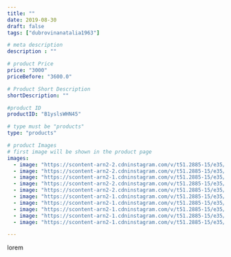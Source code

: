 ```yaml
---
title: ""
date: 2019-08-30
draft: false
tags: ["dubrovinanatalia1963"]

# meta description
description : ""

# product Price
price: "3000"
priceBefore: "3600.0"

# Product Short Description
shortDescription: ""

#product ID
productID: "B1yslsWHN45"

# type must be "products"
type: "products"

# product Images
# first image will be shown in the product page
images:
  - image: "https://scontent-arn2-2.cdninstagram.com/v/t51.2885-15/e35/69496002_431653094112384_2382729048226630068_n.jpg?se=7&tp=1&_nc_ht=scontent-arn2-2.cdninstagram.com&_nc_cat=100&_nc_ohc=Z8S4pOLTu2oAX80mR1V&ccb=7-4&oh=c6b1dfc95bfc1831f920e9c727bcbf31&oe=6083FFBA&ig_cache_key=MjEyMTk1NDQ3NjM3MDY1OTk1Ng%3D%3D.2-ccb7-4"
  - image: "https://scontent-arn2-2.cdninstagram.com/v/t51.2885-15/e35/67502413_127531901874389_1443123869772483173_n.jpg?se=7&tp=1&_nc_ht=scontent-arn2-2.cdninstagram.com&_nc_cat=105&_nc_ohc=sm99pBdWKzEAX92-pxL&ccb=7-4&oh=1458c0f3803675bc3806f54b8b0f929d&oe=60845386&ig_cache_key=MjEyMTk1NDQ3NjMzNjg5MTQyNQ%3D%3D.2-ccb7-4"
  - image: "https://scontent-arn2-1.cdninstagram.com/v/t51.2885-15/e35/67968827_946646139017970_1772799230530618897_n.jpg?se=7&tp=1&_nc_ht=scontent-arn2-1.cdninstagram.com&_nc_cat=106&_nc_ohc=T5X4jGd5fDgAX_3aQTJ&ccb=7-4&oh=0382af9510058c1770e54cb7fe984d8b&oe=608143EF&ig_cache_key=MjEyMTk1NDQ3NjM4NzMyMjczOA%3D%3D.2-ccb7-4"
  - image: "https://scontent-arn2-2.cdninstagram.com/v/t51.2885-15/e35/67407230_106920010562645_8780916692544838940_n.jpg?se=7&tp=1&_nc_ht=scontent-arn2-2.cdninstagram.com&_nc_cat=105&_nc_ohc=QdhKSmX9hx4AX_e2NHw&ccb=7-4&oh=264b2e3a7d453fa463488d71a046ae9b&oe=60819ECF&ig_cache_key=MjEyMTk1NDQ3NjM2MjMwMDk4MQ%3D%3D.2-ccb7-4"
  - image: "https://scontent-arn2-2.cdninstagram.com/v/t51.2885-15/e35/67579376_953931778290320_6143656778403036746_n.jpg?se=7&tp=1&_nc_ht=scontent-arn2-2.cdninstagram.com&_nc_cat=108&_nc_ohc=6kd6Jn7jmUwAX86BloF&ccb=7-4&oh=008b9c41d5b6ea278390adff2afd5cc0&oe=60846992&ig_cache_key=MjEyMTk1NDQ3NjM3ODkxNzU3NQ%3D%3D.2-ccb7-4"
  - image: "https://scontent-arn2-1.cdninstagram.com/v/t51.2885-15/e35/69888211_187272262283931_1778284216309974413_n.jpg?se=7&tp=1&_nc_ht=scontent-arn2-1.cdninstagram.com&_nc_cat=103&_nc_ohc=GH2CzmardaMAX8Jn3SO&ccb=7-4&oh=7729b52290f70172c1f1a58b43c9398e&oe=6084919A&ig_cache_key=MjEyMTk1NDQ3NjM3MDUxODg5Mw%3D%3D.2-ccb7-4"
  - image: "https://scontent-arn2-1.cdninstagram.com/v/t51.2885-15/e35/67940496_121129109243162_8870002829022206791_n.jpg?se=7&tp=1&_nc_ht=scontent-arn2-1.cdninstagram.com&_nc_cat=102&_nc_ohc=nfVgt9R1wK4AX8LX-n_&ccb=7-4&oh=24f981817413387575679dac55fce94a&oe=6083033C&ig_cache_key=MjEyMTk1NDQ3NjM1MzgxOTU3NA%3D%3D.2-ccb7-4"
  - image: "https://scontent-arn2-1.cdninstagram.com/v/t51.2885-15/e35/70520495_145697169975423_813772144351804778_n.jpg?se=7&tp=1&_nc_ht=scontent-arn2-1.cdninstagram.com&_nc_cat=103&_nc_ohc=LaC3icfMSCkAX_RFqaW&ccb=7-4&oh=78201e0fbddbfc7ce360029f45a2b228&oe=6082B5A0&ig_cache_key=MjEyMTk1NDQ3NjQxMjU4MjE4Ng%3D%3D.2-ccb7-4"
  - image: "https://scontent-arn2-1.cdninstagram.com/v/t51.2885-15/e35/70387392_511463839614498_7464588604701242858_n.jpg?se=7&tp=1&_nc_ht=scontent-arn2-1.cdninstagram.com&_nc_cat=106&_nc_ohc=bsvDQDxwHNwAX8jMEy5&ccb=7-4&oh=3df83e103aa36c6f37829b24ae8ad004&oe=60833CBE&ig_cache_key=MjEyMTk1NDQ3NjM0NTUxOTM5MQ%3D%3D.2-ccb7-4"
  - image: "https://scontent-arn2-1.cdninstagram.com/v/t51.2885-15/e35/67651211_2540497446182835_7381897242730747317_n.jpg?se=7&tp=1&_nc_ht=scontent-arn2-1.cdninstagram.com&_nc_cat=103&_nc_ohc=7anldk-DTsEAX99bLBf&ccb=7-4&oh=24d2ea681ff91a8243206cd6ddbabb25&oe=6081AB3D&ig_cache_key=MjEyMTk1NDQ3NjM3ODkzMjAzNg%3D%3D.2-ccb7-4"

---
```

lorem
